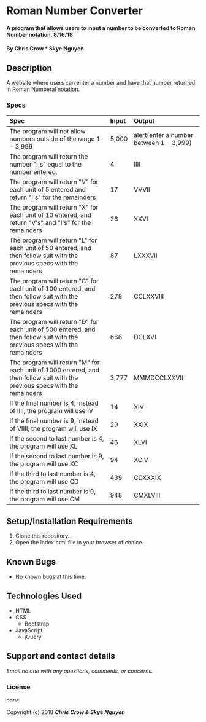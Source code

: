 # Roman Number Converter

#### A program that allows users to input a number to be converted to Roman Number notation. 8/16/18

#### By **Chris Crow * Skye Nguyen**

## Description

A website where users can enter a number and have that number returned in Roman Numberal notation.

### Specs
| Spec | Input | Output |
| :-------------     | :------------- | :------------- |
| The program will not allow numbers outside of the range 1 - 3,999 | 5,000 | alert(enter a number between 1 - 3,999) |
| The program will return the number "I's" equal to the number entered. | 4 | IIII |
| The program will return "V" for each unit of 5 entered and return "I's" for the remainders | 17 | VVVII |
| The program will return "X" for each unit of 10 entered, and return "V's" and "I's" for the remainders | 26 | XXVI |
| The program will return "L" for each unit of 50 entered, and then follow suit with the previous specs with the remainders | 87 | LXXXVII |
| The program will return "C" for each unit of 100 entered, and then follow suit with the previous specs with the remainders | 278 | CCLXXVIII |
| The program will return "D" for each unit of 500 entered, and then follow suit with the previous specs with the remainders | 666 | DCLXVI |
| The program will return "M" for each unit of 1000 entered, and then follow suit with the previous specs with the remainders | 3,777 | MMMDCCLXXVII |
| If the final number is 4, instead of IIII, the program will use IV | 14 | XIV |
| If the final number is 9, instead of VIIII, the program will use IX | 29 | XXIX |
| If the second to last number is 4, the program will use XL | 46 | XLVI |
| If the second to last number is 9, the program will use XC | 94 | XCIV |
| If the third to last number is 4, the program will use CD | 439 | CDXXXIX |
| If the third to last number is 9, the program will use CM | 948 | CMXLVIII |


## Setup/Installation Requirements

1. Clone this repository.
2. Open the index.html file in your browser of choice.

## Known Bugs
* No known bugs at this time.

## Technologies Used
* HTML
* CSS
  * Bootstrap
* JavaScript
  * jQuery

## Support and contact details

_Email no one with any questions, comments, or concerns._

### License

*none*

Copyright (c) 2018 **_Chris Crow & Skye Nguyen_**
